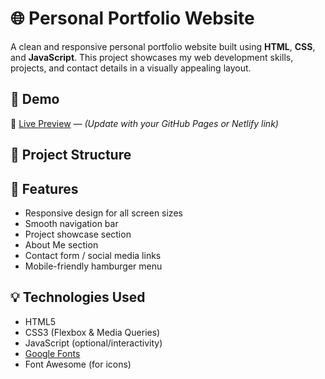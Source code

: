# 🌐 Personal Portfolio Website

A clean and responsive personal portfolio website built using **HTML**, **CSS**, and **JavaScript**. This project showcases my web development skills, projects, and contact details in a visually appealing layout.

## 🚀 Demo

🔗 [Live Preview](#) — *(Update with your GitHub Pages or Netlify link)*

## 📁 Project Structure


## 🧩 Features

- Responsive design for all screen sizes
- Smooth navigation bar
- Project showcase section
- About Me section
- Contact form / social media links
- Mobile-friendly hamburger menu

## 💡 Technologies Used

- HTML5
- CSS3 (Flexbox & Media Queries)
- JavaScript (optional/interactivity)
- [Google Fonts](https://fonts.google.com/)
- Font Awesome (for icons)

